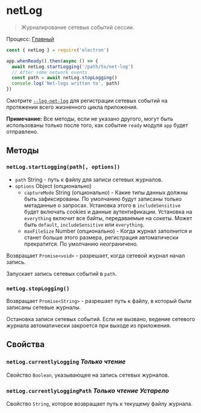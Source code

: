 # netLog

> Журналирование сетевых событий сессии.

Процесс: [Главный](../glossary.md#main-process)

```javascript
const { netLog } = require('electron')

app.whenReady().then(async () => {
  await netLog.startLogging('/path/to/net-log')
  // After some network events
  const path = await netLog.stopLogging()
  console.log('Net-logs written to', path)
})
```

Смотрите [`--log-net-log`](command-line-switches.md#--log-net-logpath) для регистрации сетевых событий на протяжении всего жизненного цикла приложения.

**Примечание:** Все методы, если не указано другого, могут быть использованы только после того, как событие `ready` модуля `app` будет отправлено.

## Методы

### `netLog.startLogging(path[, options])`

* `path` String - путь к файлу для записи сетевых журналов.
* `options` Object (опционально)
  * `captureMode` String (опционально) - Какие типы данных должны быть зафиксированы. По умолчанию будут записаны только метаданные о запросах. Установка этого в `includeSensitive` будет включать cookies и данные аутентификации. Установка на `everything` включит все байты, передаваемые на сокеты. Может быть `default`, `includeSensitive` или `everything`.
  * `maxFileSize` Number (опционально) - Когда журнал заполнится и станет больше этого размера, регистрация автоматически прекратится. По умолчанию неограничено.

Возвращает `Promise<void>` - разрешает, когда сетевой журнал начал запись.

Запускает запись сетевых событий в `path`.

### `netLog.stopLogging()`

Возвращает `Promise<String>` - разрешает путь к файлу, в который были записаны сетевые журналы.

Остановка записи сетевых событий. Если не вызвано, ведение сетевого журнала автоматически закроется при выходе из приложения.

## Свойства

### `netLog.currentlyLogging` _Только чтение_

Свойство `Boolean`, указывающее на запись сетевых журналов.

### `netLog.currentlyLoggingPath` _Только чтение_ _Устарело_

Свойство `String`, которое возвращает путь к текущему файлу журнала.
